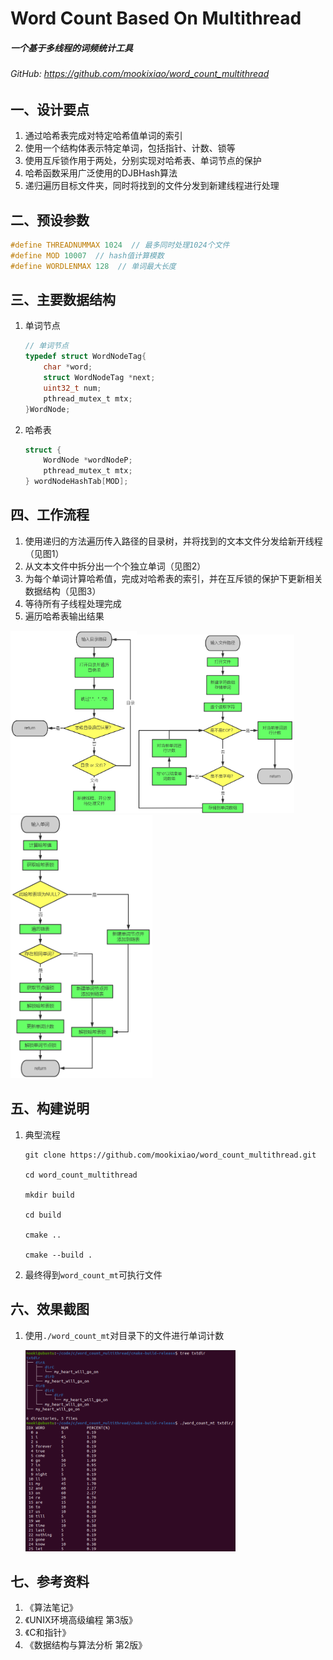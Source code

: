 # Word Count Based On Multithread

##### 一个基于多线程的词频统计工具

###### GitHub: https://github.com/mookixiao/word_count_multithread

## 一、设计要点

1. 通过哈希表完成对特定哈希值单词的索引
2. 使用一个结构体表示特定单词，包括指针、计数、锁等
3. 使用互斥锁作用于两处，分别实现对哈希表、单词节点的保护
4. 哈希函数采用广泛使用的DJBHash算法
5. 递归遍历目标文件夹，同时将找到的文件分发到新建线程进行处理

## 二、预设参数

```c
#define THREADNUMMAX 1024  // 最多同时处理1024个文件
#define MOD 10007  // hash值计算模数
#define WORDLENMAX 128  // 单词最大长度
```

## 三、主要数据结构

1. 单词节点

   ```c
   // 单词节点
   typedef struct WordNodeTag{
       char *word;
       struct WordNodeTag *next;
       uint32_t num;
       pthread_mutex_t mtx;
   }WordNode;
   ```

2. 哈希表

   ```c
   struct {
       WordNode *wordNodeP;
       pthread_mutex_t mtx;
   } wordNodeHashTab[MOD];
   ```

## 四、工作流程

1. 使用递归的方法遍历传入路径的目录树，并将找到的文本文件分发给新开线程（见图1）
2. 从文本文件中拆分出一个个独立单词（见图2）
3. 为每个单词计算哈希值，完成对哈希表的索引，并在互斥锁的保护下更新相关数据结构（见图3）
4. 等待所有子线程处理完成
6. 遍历哈希表输出结果

<img src='./pic/遍历目录并分发任务到子线程.png' width='40%'><img src='./pic/从文本中拆分单词.png' width='50%'>
<img src='./pic/计数单词.png' width='45%'>



## 五、构建说明

1. 典型流程

   ```shell
   git clone https://github.com/mookixiao/word_count_multithread.git
   
   cd word_count_multithread
   
   mkdir build
   
   cd build
   
   cmake ..
   
   cmake --build .
   ```

2. 最终得到`word_count_mt`可执行文件

## 六、效果截图

1. 使用`./word_count_mt`对目录下的文件进行单词计数

   <img src='./pic/运行截图1.png' width='70%'>

## 七、参考资料

1. 《算法笔记》
2. 《UNIX环境高级编程 第3版》
3. 《C和指针》
4. 《数据结构与算法分析 第2版》